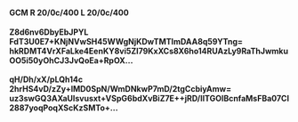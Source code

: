 #### GCM R 20/0c/400 L 20/0c/400
**Z8d6nv6DbyEbJPYL**<br/>**FdT3U0E7+KNjNVwSH45WWgNjKDwTMTImDAA8q59YTng=**<br/>**hkRDMT4VrXFaLke4EenKY8vi5ZI79KxXCs8X6ho14RUAzLy9RaThJwmkuOO5i50yOhCJ3JvQoEa+RpOX...**<br/><br/>
**qH/Dh/xX/pLQh14c**<br/>**2hrHS4vD/zZy+lMD0SpN/WmDNkwP7mD/2tgCcbiyAmw=**<br/>**uz3swGQ3AXaUIsvusxt+VSpG6bdXvBiZ7E++jRD/IlTGOIBcnfaMsFBa07CI2887yoqPoqXScKzSMTo+...**